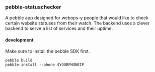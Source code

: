 ### pebble-statuschecker

A pebble app designed for webops-y people that would like to check certain website statuses from their watch.
The backend uses a clever backend to serve a list of services and their uptime.

#### development

Make sure to install the pebble SDK first.

```
pebble build
pebble install --phone $YOURPHONEIP
```
